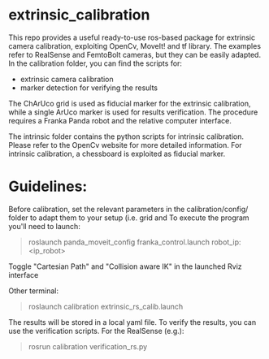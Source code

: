 # extrinsic_calibration
This repo provides a useful ready-to-use ros-based package for extrinsic camera calibration, exploiting OpenCv, MoveIt! and tf library. The examples refer to RealSense and FemtoBolt cameras, but they can be easily adapted.
In the calibration folder, you can find the scripts for: 
- extrinsic camera calibration
- marker detection for verifying the results

The ChArUco grid is used as fiducial marker for the extrinsic calibration, while a single ArUco marker is used for results verification.
The procedure requires a Franka Panda robot and the relative computer interface. 

The intrinsic folder contains the python scripts for intrinsic calibration. Please refer to the OpenCv website for more detailed information. 
For intrinsic calibration, a chessboard is exploited as fiducial marker. 

# Guidelines: 
Before calibration, set the relevant parameters in the calibration/config/ folder to adapt them to your setup (i.e. grid and 
To execute the program you'll need to launch:
> roslaunch panda_moveit_config franka_control.launch robot_ip:<ip_robot>

Toggle "Cartesian Path" and "Collision aware IK" in the launched Rviz interface 

Other terminal: 
> roslaunch calibration extrinsic_rs_calib.launch

The results will be stored in a local yaml file. 
To verify the results, you can use the verification scripts. For the RealSense (e.g.): 
>rosrun calibration verification_rs.py

